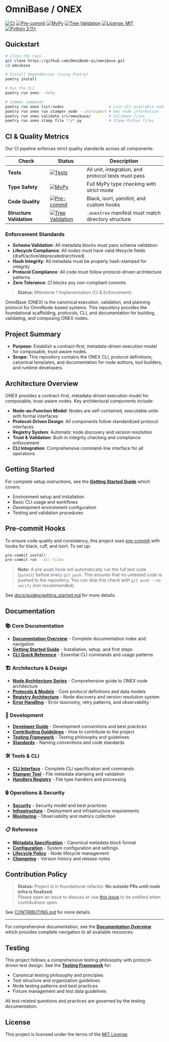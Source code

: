 <!-- === OmniNode:Metadata ===
metadata_version: 0.1.0
protocol_version: 1.1.0
owner: OmniNode Team
copyright: OmniNode Team
schema_version: 1.1.0
name: README.md
version: 1.0.0
uuid: 35a46723-963b-47b0-b57d-315861920aa4
author: OmniNode Team
created_at: 2025-05-21T13:18:56.541089
last_modified_at: 2025-05-22T21:18:53.686248
description: Stamped by ONEX
state_contract: state_contract://default
lifecycle: active
hash: bc995f8bcbc88ed93eb6d4dae0c6f1f5f19ccd8572139bbb680d69d6a37f084b
entrypoint: python@README.md
runtime_language_hint: python>=3.11
namespace: onex.stamped.README
meta_type: tool
<!-- === /OmniNode:Metadata === -->

# OmniBase / ONEX

[![CI](https://img.shields.io/github/actions/workflow/status/OmniNode-ai/omnibase/ci.yml?branch=main&label=CI)](https://github.com/OmniNode-ai/omnibase/actions/workflows/ci.yml)
[![Pre-commit](https://img.shields.io/github/actions/workflow/status/OmniNode-ai/omnibase/ci.yml?branch=main&label=Pre-commit)](https://github.com/OmniNode-ai/omnibase/actions/workflows/ci.yml)
[![MyPy](https://img.shields.io/github/actions/workflow/status/OmniNode-ai/omnibase/ci.yml?branch=main&label=MyPy)](https://github.com/OmniNode-ai/omnibase/actions/workflows/ci.yml)
[![Tree Validation](https://img.shields.io/github/actions/workflow/status/OmniNode-ai/omnibase/ci.yml?branch=main&label=Tree%20Validation)](https://github.com/OmniNode-ai/omnibase/actions/workflows/ci.yml)
[![License: MIT](https://img.shields.io/badge/License-MIT-yellow.svg)](LICENSE)
[![Python 3.11+](https://img.shields.io/badge/python-3.11+-blue.svg)](https://www.python.org/downloads/)

## Quickstart

```bash
# Clone the repo
git clone https://github.com/OmniNode-ai/omnibase.git
cd omnibase

# Install dependencies (using Poetry)
poetry install

# Run the CLI
poetry run onex --help

# Common commands
poetry run onex list-nodes                    # List all available nodes
poetry run onex run stamper_node --introspect # Get node information
poetry run onex validate src/omnibase/        # Validate files
poetry run onex stamp file **/*.py            # Stamp Python files
```

## CI & Quality Metrics

Our CI pipeline enforces strict quality standards across all components:

| Check | Status | Description |
|-------|--------|-------------|
| **Tests** | [![Tests](https://img.shields.io/github/actions/workflow/status/OmniNode-ai/omnibase/ci.yml?branch=main&label=Tests)](https://github.com/OmniNode-ai/omnibase/actions/workflows/ci.yml) | All unit, integration, and protocol tests must pass |
| **Type Safety** | [![MyPy](https://img.shields.io/github/actions/workflow/status/OmniNode-ai/omnibase/ci.yml?branch=main&label=MyPy)](https://github.com/OmniNode-ai/omnibase/actions/workflows/ci.yml) | Full MyPy type checking with strict mode |
| **Code Quality** | [![Pre-commit](https://img.shields.io/github/actions/workflow/status/OmniNode-ai/omnibase/ci.yml?branch=main&label=Pre-commit)](https://github.com/OmniNode-ai/omnibase/actions/workflows/ci.yml) | Black, isort, yamllint, and custom hooks |
| **Structure Validation** | [![Tree Validation](https://img.shields.io/github/actions/workflow/status/OmniNode-ai/omnibase/ci.yml?branch=main&label=Tree%20Validation)](https://github.com/OmniNode-ai/omnibase/actions/workflows/ci.yml) | `.onextree` manifest must match directory structure |

### Enforcement Standards
- **Schema Validation**: All metadata blocks must pass schema validation
- **Lifecycle Compliance**: All nodes must have valid lifecycle fields (draft/active/deprecated/archived)
- **Hash Integrity**: All metadata must be properly hash-stamped for integrity
- **Protocol Compliance**: All code must follow protocol-driven architecture patterns
- **Zero Tolerance**: CI blocks any non-compliant commits

> **Status:** Milestone 1 Implementation (CI & Enforcement)

OmniBase (ONEX) is the canonical execution, validation, and planning protocol for OmniNode-based systems. This repository provides the foundational scaffolding, protocols, CLI, and documentation for building, validating, and composing ONEX nodes.

## Project Summary
- **Purpose:** Establish a contract-first, metadata-driven execution model for composable, trust-aware nodes.
- **Scope:** This repository contains the ONEX CLI, protocol definitions, canonical templates, and documentation for node authors, tool builders, and runtime developers.

## Architecture Overview

ONEX provides a contract-first, metadata-driven execution model for composable, trust-aware nodes. Key architectural components include:

- **Node-as-Function Model**: Nodes are self-contained, executable units with formal interfaces
- **Protocol-Driven Design**: All components follow standardized protocol interfaces
- **Registry System**: Automatic node discovery and version resolution
- **Trust & Validation**: Built-in integrity checking and compliance enforcement
- **CLI Integration**: Comprehensive command-line interface for all operations

## Getting Started

For complete setup instructions, see the **[Getting Started Guide](docs/guides/getting_started.md)** which covers:
- Environment setup and installation
- Basic CLI usage and workflows
- Development environment configuration
- Testing and validation procedures

## Pre-commit Hooks
To ensure code quality and consistency, this project uses [pre-commit](https://pre-commit.com/) with hooks for black, ruff, and isort. To set up:

```bash
pre-commit install
pre-commit run --all-files
```

> **Note:** A pre-push hook will automatically run the full test suite (`pytest`) before every `git push`. This ensures that no untested code is pushed to the repository. You can skip this check with `git push --no-verify` (not recommended).

See [docs/guides/getting_started.md](docs/guides/getting_started.md#5-confirm-pre-commit-hooks) for more details.

## Documentation

### 📚 Core Documentation
- **[Documentation Overview](docs/README.md)** - Complete documentation index and navigation
- **[Getting Started Guide](docs/guides/getting_started.md)** - Installation, setup, and first steps
- **[CLI Quick Reference](docs/cli_examples.md)** - Essential CLI commands and usage patterns

### 🏗️ Architecture & Design
- **[Node Architecture Series](docs/nodes/index.md)** - Comprehensive guide to ONEX node architecture
- **[Protocols & Models](docs/protocols_and_models.md)** - Core protocol definitions and data models
- **[Registry Architecture](docs/registry_architecture.md)** - Node discovery and version resolution system
- **[Error Handling](docs/error_handling.md)** - Error taxonomy, retry patterns, and observability

### 🔧 Development
- **[Developer Guide](docs/developer_guide.md)** - Development conventions and best practices
- **[Contributing Guidelines](docs/contributing.md)** - How to contribute to the project
- **[Testing Framework](docs/testing.md)** - Testing philosophy and guidelines
- **[Standards](docs/standards.md)** - Naming conventions and code standards

### 🛠️ Tools & CLI
- **[CLI Interface](docs/cli_interface.md)** - Complete CLI specification and commands
- **[Stamper Tool](docs/tools/stamper.md)** - File metadata stamping and validation
- **[Handlers Registry](docs/handlers_registry_api.md)** - File type handlers and processing

### 🔒 Operations & Security
- **[Security](docs/security.md)** - Security model and best practices
- **[Infrastructure](docs/infrastructure.md)** - Deployment and infrastructure requirements
- **[Monitoring](docs/monitoring.md)** - Observability and metrics collection

### 📋 Reference
- **[Metadata Specification](docs/metadata.md)** - Canonical metadata block format
- **[Configuration](docs/configuration.md)** - System configuration and settings
- **[Lifecycle Policy](docs/lifecycle_policy.md)** - Node lifecycle management
- **[Changelog](docs/changelog.md)** - Version history and release notes

## Contribution Policy

> **Status:** Project is in foundational refactor. **No outside PRs until node infra is finalized.**  
> Please open an issue to discuss or use [this issue](link-to-notify-issue) to be notified when contributions open.

See [CONTRIBUTING.md](CONTRIBUTING.md) for more details.

---

For comprehensive documentation, see the **[Documentation Overview](docs/README.md)** which provides complete navigation to all available resources.

## Testing

This project follows a comprehensive testing philosophy with protocol-driven test design. See the **[Testing Framework](docs/testing.md)** for:
- Canonical testing philosophy and principles
- Test structure and organization guidelines
- Node testing patterns and best practices
- Fixture management and test data guidelines

All test-related questions and practices are governed by the testing documentation.

## License

This project is licensed under the terms of the [MIT License](LICENSE).
